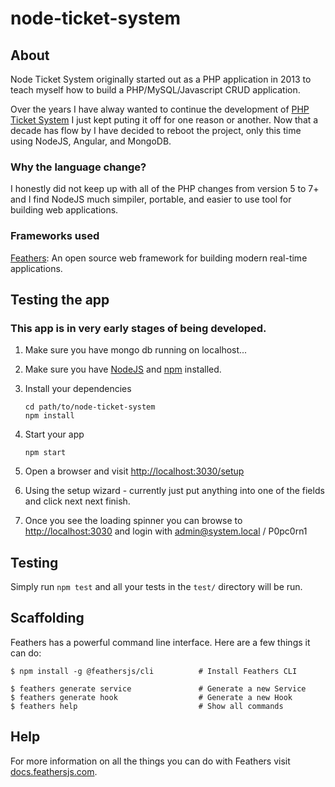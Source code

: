 # node-ticket-system

> 

## About

Node Ticket System originally started out as a PHP application in 2013 to teach myself how to build a PHP/MySQL/Javascript CRUD application.

Over the years I have alway wanted to continue the development of [PHP Ticket System](https://sourceforge.net/projects/phpticketsystem/) I just kept puting it off for one reason or another.  Now that a decade has flow by I have decided to reboot the project, only this time using NodeJS, Angular, and MongoDB.

### Why the language change?

I honestly did not keep up with all of the PHP changes from version 5 to 7+ and I find NodeJS much simpiler, portable, and easier to use tool for building web applications.

### Frameworks used

[Feathers](http://feathersjs.com): An open source web framework for building modern real-time applications.



## Testing the app
### This app is in very early stages of being developed.

1. Make sure you have mongo db running on localhost...

2. Make sure you have [NodeJS](https://nodejs.org/) and [npm](https://www.npmjs.com/) installed.
3. Install your dependencies

    ```
    cd path/to/node-ticket-system
    npm install
    ```

4. Start your app

    ```
    npm start
    ```

5. Open a browser and visit [http://localhost:3030/setup](https://localhost:3030/setup)

6. Using the setup wizard - currently just put anything into one of the fields and click next next finish.

7. Once you see the loading spinner you can browse to [http://localhost:3030](https://localhost:3030) and login with admin@system.local / P0pc0rn1

## Testing

Simply run `npm test` and all your tests in the `test/` directory will be run.

## Scaffolding

Feathers has a powerful command line interface. Here are a few things it can do:

```
$ npm install -g @feathersjs/cli          # Install Feathers CLI

$ feathers generate service               # Generate a new Service
$ feathers generate hook                  # Generate a new Hook
$ feathers help                           # Show all commands
```

## Help

For more information on all the things you can do with Feathers visit [docs.feathersjs.com](http://docs.feathersjs.com).

